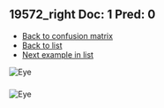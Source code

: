 ## 19572_right Doc: 1 Pred: 0
- [Back to confusion matrix](https://github.com/juliandewit/kaggle_retinopathy/blob/master/matrix.md)
- [Back to list](https://github.com/juliandewit/kaggle_retinopathy/blob/master/lists/10/list.md)
- [Next example in list](https://github.com/juliandewit/kaggle_retinopathy/blob/master/lists/10/19/19626_left.md)

![Eye](https://retinopaty.blob.core.windows.net/size1024/19572_right_1.jpeg)

### 

![Eye]()
